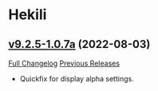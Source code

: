 # Hekili

## [v9.2.5-1.0.7a](https://github.com/Hekili/hekili/tree/v9.2.5-1.0.7a) (2022-08-03)
[Full Changelog](https://github.com/Hekili/hekili/compare/v9.2.5-1.0.7...v9.2.5-1.0.7a) [Previous Releases](https://github.com/Hekili/hekili/releases)

- Quickfix for display alpha settings.  
